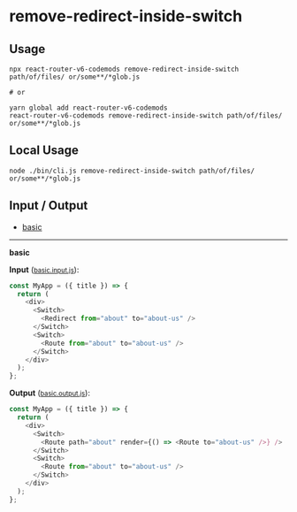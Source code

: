 # remove-redirect-inside-switch


## Usage

```
npx react-router-v6-codemods remove-redirect-inside-switch path/of/files/ or/some**/*glob.js

# or

yarn global add react-router-v6-codemods
react-router-v6-codemods remove-redirect-inside-switch path/of/files/ or/some**/*glob.js
```

## Local Usage
```
node ./bin/cli.js remove-redirect-inside-switch path/of/files/ or/some**/*glob.js
```

## Input / Output

<!--FIXTURES_TOC_START-->
* [basic](#basic)
<!--FIXTURES_TOC_END-->

<!--FIXTURES_CONTENT_START-->
---
<a id="basic">**basic**</a>

**Input** (<small>[basic.input.js](transforms/remove-redirect-inside-switch/__testfixtures__/basic.input.js)</small>):
```js
const MyApp = ({ title }) => {
  return (
    <div>
      <Switch>
        <Redirect from="about" to="about-us" />
      </Switch>
      <Switch>
        <Route from="about" to="about-us" />
      </Switch>
    </div>
  );
};

```

**Output** (<small>[basic.output.js](transforms/remove-redirect-inside-switch/__testfixtures__/basic.output.js)</small>):
```js
const MyApp = ({ title }) => {
  return (
    <div>
      <Switch>
        <Route path="about" render={() => <Route to="about-us" />} />
      </Switch>
      <Switch>
        <Route from="about" to="about-us" />
      </Switch>
    </div>
  );
};

```
<!--FIXTURES_CONTENT_END-->